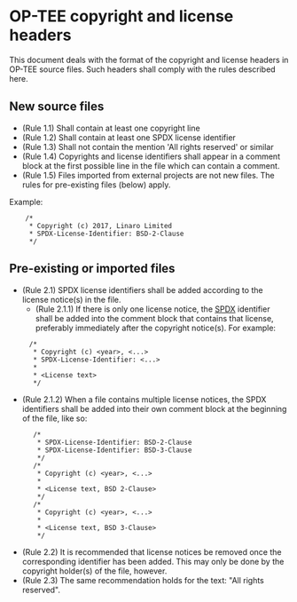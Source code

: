 OP-TEE copyright and license headers
====================================

This document deals with the format of the copyright and license headers in
OP-TEE source files. Such headers shall comply with the rules described here.

New source files
----------------

- (Rule 1.1) Shall contain at least one copyright line
- (Rule 1.2) Shall contain at least one SPDX license identifier
- (Rule 1.3) Shall not contain the mention 'All rights reserved' or similar
- (Rule 1.4) Copyrights and license identifiers shall appear in a comment block at
  the first possible line in the file which can contain a comment.
- (Rule 1.5) Files imported from external projects are not new files. The rules for
  pre-existing files (below) apply.

Example:
```
    /*
     * Copyright (c) 2017, Linaro Limited
     * SPDX-License-Identifier: BSD-2-Clause
     */
```

Pre-existing or imported files
------------------------------

- (Rule 2.1) SPDX license identifiers shall be added according to the license
  notice(s) in the file.
  - (Rule 2.1.1) If there is only one license notice, the
    [SPDX](https://spdx.org/licenses/) identifier shall be added into the comment
    block that contains that license, preferably immediately after the copyright
    notice(s). For example:
```
     /*
      * Copyright (c) <year>, <...>
      * SPDX-License-Identifier: <...>
      *
      * <License text>
      */
```
  - (Rule 2.1.2) When a file contains multiple license notices, the SPDX identifiers
    shall be added into their own comment block at the beginning of the
    file, like so:
```
      /*
       * SPDX-License-Identifier: BSD-2-Clause
       * SPDX-License-Identifier: BSD-3-Clause
       */
      /*
       * Copyright (c) <year>, <...>
       *
       * <License text, BSD 2-Clause>
       */
      /*
       * Copyright (c) <year>, <...>
       *
       * <License text, BSD 3-Clause>
       */
```
- (Rule 2.2) It is recommended that license notices be removed once the corresponding
  identifier has been added. This may only be done by the copyright
  holder(s) of the file, however.
- (Rule 2.3) The same recommendation holds for the text: "All rights reserved".
